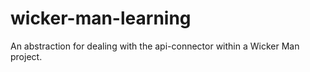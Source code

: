# wicker-man-learning
An abstraction for dealing with the api-connector within a Wicker Man project.

